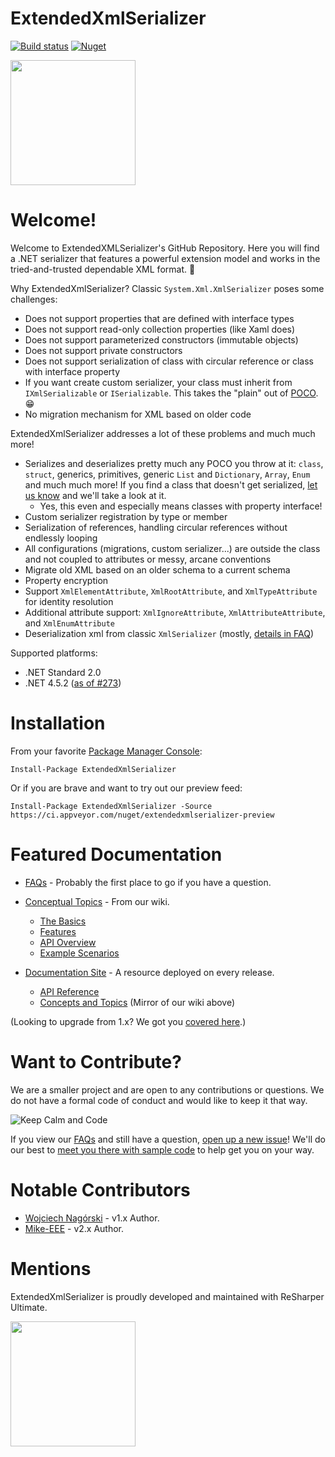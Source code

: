 ExtendedXmlSerializer
=====================

[![Build status](https://ci.appveyor.com/api/projects/status/ub776yxp0nj535qp?svg=true)](https://ci.appveyor.com/project/ExtendedXmlSerializer/extendedxmlserializer) [![Nuget](https://img.shields.io/nuget/v/ExtendedXmlSerializer.svg)](https://www.nuget.org/packages/ExtendedXmlSerializer/)

<img src="https://extendedxmlserializer.github.io/img/logoBig.png" height="200px">


Welcome!
========

Welcome to ExtendedXMLSerializer's GitHub Repository.  Here you will find a .NET serializer that features a powerful extension model and works in the tried-and-trusted dependable XML format. 💖

Why ExtendedXmlSerializer?  Classic `System.Xml.XmlSerializer` poses some challenges:

-   Does not support properties that are defined with interface types
-   Does not support read-only collection properties (like Xaml does)
-   Does not support parameterized constructors (immutable objects)
-   Does not support private constructors
-   Does not support serialization of class with circular reference or class with interface property
-   If you want create custom serializer, your class must inherit from `IXmlSerializable` or `ISerializable`. 
    This takes the "plain" out of [POCO](https://en.wikipedia.org/wiki/Plain_old_CLR_object). 😁
-   No migration mechanism for XML based on older code

ExtendedXmlSerializer addresses a lot of these problems and much much more!

-   Serializes and deserializes pretty much any POCO you throw at it: `class`, `struct`, generics, primitives, generic `List` and `Dictionary`, `Array`, `Enum` and much much more! If you find a class that doesn't get serialized, [let us know](https://github.com/ExtendedXmlSerializer/home/issues/new) and we'll take a look at it.
    - Yes, this even and especially means classes with property interface! 
-   Custom serializer registration by type or member
-   Serialization of references, handling circular references without endlessly looping
-   All configurations (migrations, custom serializer...) are outside the class and not coupled to attributes or messy, arcane conventions
-   Migrate old XML based on an older schema to a current schema
-   Property encryption
-   Support `XmlElementAttribute`, `XmlRootAttribute`, and `XmlTypeAttribute` for identity resolution
-   Additional attribute support: `XmlIgnoreAttribute`, `XmlAttributeAttribute`, and `XmlEnumAttribute`
-   Deserialization xml from classic `XmlSerializer` (mostly, [details in FAQ](https://github.com/ExtendedXmlSerializer/home/wiki/FAQs#systemxmlserializer-vs-extendedxmlserializer))

Supported platforms:

- .NET Standard 2.0
- .NET 4.5.2 ([as of #273](https://github.com/ExtendedXmlSerializer/home/issues/273))

Installation
============

From your favorite [Package Manager Console](https://docs.microsoft.com/en-us/nuget/consume-packages/install-use-packages-powershell):

```
Install-Package ExtendedXmlSerializer
```

Or if you are brave and want to try out our preview feed:

```
Install-Package ExtendedXmlSerializer -Source https://ci.appveyor.com/nuget/extendedxmlserializer-preview
```

Featured Documentation
======================

- [FAQs](https://github.com/ExtendedXmlSerializer/home/wiki/FAQs) - Probably the first place to go if you have a question.

- [Conceptual Topics](https://github.com/ExtendedXmlSerializer/home/wiki) - From our wiki.
  - [The Basics](https://github.com/ExtendedXmlSerializer/home/wiki/The-Basics)
  - [Features](https://github.com/ExtendedXmlSerializer/home/wiki/Features#experimental)
  - [API Overview](https://github.com/ExtendedXmlSerializer/home/wiki/API-Overview)
  - [Example Scenarios](https://github.com/ExtendedXmlSerializer/home/wiki/Example-Scenarios)

- [Documentation Site](https://extendedxmlserializer.github.io/documentation/) - A resource deployed on every release.
  - [API Reference](https://extendedxmlserializer.github.io/documentation/reference/)
  - [Concepts and Topics](https://extendedxmlserializer.github.io/documentation/conceptual/) (Mirror of our wiki above)

(Looking to upgrade from 1.x?  We got you [covered here](https://github.com/ExtendedXmlSerializer/home/wiki/How-to-Upgrade-from-v1.x-to-v2).)

Want to Contribute?
===================

We are a smaller project and are open to any contributions or questions.  We do not have a formal code of conduct and would like to keep it that way.

![Keep Calm and Code](https://i.imgur.com/6wP6Zqy.png)

If you view our [FAQs](https://github.com/ExtendedXmlSerializer/home/wiki/FAQs) and still have a question, [open up a new issue](https://github.com/ExtendedXmlSerializer/home/issues/new)!  We'll do our best to [meet you there with sample code](https://github.com/ExtendedXmlSerializer/home/issues?q=is%3Aissue+label%3ADocumentation+sort%3Aupdated-desc) to help get you on your way.

Notable Contributors
========================

- [Wojciech Nagórski](https://github.com/WojciechNagorski) - v1.x Author.
- [Mike-EEE](https://github.com/Mike-EEE) - v2.x Author.

Mentions
========

ExtendedXmlSerializer is proudly developed and maintained with ReSharper Ultimate.

[<img src="https://blog.dragonspark.us/images/ReSharper.png" height="200px"></a>](https://www.jetbrains.com/resharper/download/)
